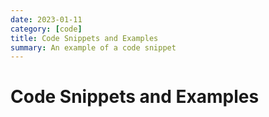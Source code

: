 ```yaml
---
date: 2023-01-11
category: [code]
title: Code Snippets and Examples
summary: An example of a code snippet
---
```


# Code Snippets and Examples
